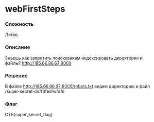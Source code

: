 # webFirstSteps
### Сложность
Легко.
### Описание
Знаешь как запретить поисковикам индексировать директории и файлы?
http://185.66.86.67:8000
### Решение
В файле http://185.66.86.67:8000/robots.txt видим директорию и файл /super-secret-dir/f3fesfwfdfs 
### Флаг
CTF{super_secret_flag}